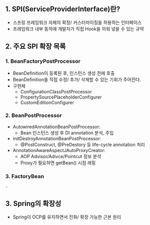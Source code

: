 ## 1. SPI(ServiceProviderInterface)란?
- 스프링 프레임워크 자체의 확장/ 커스터마이징을 허용하는 인터페이스
- 프레임워크 내부 동작에 개발자가 직접 Hook을 끼워 넣을 수 있는 규약

## 2. 주요 SPI 확장 목록
### 1. BeanFactoryPostProcessor
- BeanDefinition이 등록된 후, 인스턴스 생성 전에 호출
- BeanDefinition을 직접 수정/ 추가/ 삭제할 수 있는 기회가 주어진다.
- 구현체
	- ConfigurationClassPostProcessor
	- PropertySourcePlaceholderConfigurer
	- CustomEditionConfigurer

### 2. BeanPostProcessor
- AutowiredAnnotationBeanPostProcessor:
	- Bean 인스턴스 생성 후 DI annotation 분석, 주입
- initDestroyAnnotationBeanPostProcessor:
	- @PostConstruct, @PreDestory 등 life-cycle annotation 처리
- AnnotationAwareAspectJAutoProxyCreator: 
	- AOP Advisor/Adivce/Pointcut 정보 분석
	- Proxy가 필요하면 getBean() 시점 래핑
### 3. FactoryBean
	- 
## 3. Spring의 확장성
- Spring이 OCP를 유지하면서 진화/ 확장 가능한 근본 원리